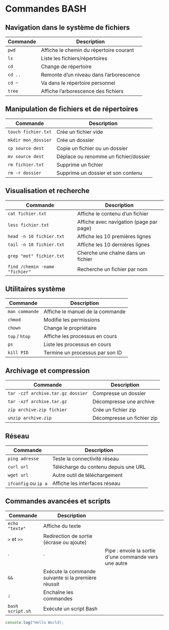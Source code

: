 # Commandes BASH

## Navigation dans le système de fichiers

| Commande | Description                             |
| -------- | --------------------------------------- |
| `pwd`    | Affiche le chemin du répertoire courant |
| `ls`     | Liste les fichiers/répertoires          |
| `cd`     | Change de répertoire                    |
| `cd ..`  | Remonte d’un niveau dans l’arborescence |
| `cd ~`   | Va dans le répertoire personnel         |
| `tree`   | Affiche l’arborescence des fichiers     |

## Manipulation de fichiers et de répertoires

| Commande            | Description                           |
| ------------------- | ------------------------------------- |
| `touch fichier.txt` | Crée un fichier vide                  |
| `mkdir mon_dossier` | Crée un dossier                       |
| `cp source dest`    | Copie un fichier ou un dossier        |
| `mv source dest`    | Déplace ou renomme un fichier/dossier |
| `rm fichier.txt`    | Supprime un fichier                   |
| `rm -r dossier`     | Supprime un dossier et son contenu    |

## Visualisation et recherche

| Commande                       | Description                             |
| ------------------------------ | --------------------------------------- |
| `cat fichier.txt`              | Affiche le contenu d’un fichier         |
| `less fichier.txt`             | Affiche avec navigation (page par page) |
| `head -n 10 fichier.txt`       | Affiche les 10 premières lignes         |
| `tail -n 10 fichier.txt`       | Affiche les 10 dernières lignes         |
| `grep "mot" fichier.txt`       | Cherche une chaîne dans un fichier      |
| `find /chemin -name "fichier"` | Recherche un fichier par nom            |

## Utilitaires système

| Commande       | Description                      |
| -------------- | -------------------------------- |
| `man commande` | Affiche le manuel de la commande |
| `chmod`        | Modifie les permissions          |
| `chown`        | Change le propriétaire           |
| `top` / `htop` | Affiche les processus en cours   |
| `ps`           | Liste les processus en cours     |
| `kill PID`     | Termine un processus par son ID  |

## Archivage et compression

| Commande                          | Description                |
| --------------------------------- | -------------------------- |
| `tar -czf archive.tar.gz dossier` | Compresse un dossier       |
| `tar -xzf archive.tar.gz`         | Décompresse une archive    |
| `zip archive.zip fichier`         | Crée un fichier zip        |
| `unzip archive.zip`               | Décompresse un fichier zip |

## Réseau

| Commande             | Description                          |
| -------------------- | ------------------------------------ |
| `ping adresse`       | Teste la connectivité réseau         |
| `curl url`           | Télécharge du contenu depuis une URL |
| `wget url`           | Autre outil de téléchargement        |
| `ifconfig` ou `ip a` | Affiche les interfaces réseau        |

## Commandes avancées et scripts

| Commande         | Description                                         |                                                       |
| ---------------- | --------------------------------------------------- | ----------------------------------------------------- |
| `echo "texte"`   | Affiche du texte                                    |                                                       |
| `>` et `>>`      | Redirection de sortie (écrase ou ajoute)            |                                                       |
| \`               | \`                                                  | Pipe : envoie la sortie d'une commande vers une autre |
| `&&`             | Exécute la commande suivante si la première réussit |                                                       |
| `;`              | Enchaîne les commandes                              |                                                       |
| `bash script.sh` | Exécute un script Bash                              |                                                       |

```js
console.log("Hello World);
```